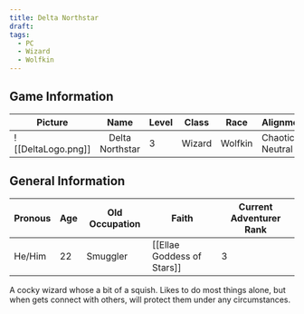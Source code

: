 ```yaml
---
title: Delta Northstar
draft: 
tags:
  - PC
  - Wizard
  - Wolfkin
---
```

## Game Information

| Picture            |      Name       | Level | Class  | Race    | Alignment       | Status |
| ------------------ |:---------------:| ----- | ------ | ------- | --------------- |:------:|
| ![[DeltaLogo.png]] | Delta Northstar | 3     | Wizard | Wolfkin | Chaotic Neutral | Alive  |

## General Information

| Pronous | Age | Old Occupation | Faith                      | Current Adventurer Rank |
| ------- | --- | -------------- | -------------------------- | ----------------------- |
| He/Him  | 22  | Smuggler       | [[Ellae Goddess of Stars]] | 3                       |
A cocky wizard whose a bit of a squish. Likes to do most things alone, but when gets connect with others, will protect them under any circumstances. 